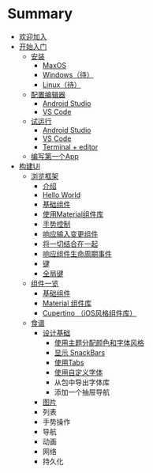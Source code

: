 # Summary

* [欢迎加入](README.md)
* [开始入门](kai-shi-ru-men.md)
  * [安装](chapter1.md)
    * [MaxOS](chapter1/maxos.md)
    * [Windows（待）](chapter1/windows.md)
    * [Linux（待）](chapter1/linux.md)
  * [配置编辑器](pei-zhi-bian-ji-qi.md)
    * [Android Studio](pei-zhi-bian-ji-qi/android-studio.md)
    * [VS Code](pei-zhi-bian-ji-qi/vs-code.md)
  * [试运行](shou-ci-ti-yan.md)
    * [Android Studio](shou-ci-ti-yan/android-studio.md)
    * [VS Code](shou-ci-ti-yan/vs-code.md)
    * [Terminal + editor](shou-ci-ti-yan/terminal-+-editor.md)
  * [编写第一个App](bian-xie-di-yi-ge-app.md)
* [构建UI](goujian-ui.md)
  * [浏览框架](liu-lan-kuang-jia.md)
    * [介绍](liu-lan-kuang-jia/jie-shao.md)
    * [Hello World](liu-lan-kuang-jia/hello-world.md)
    * [基础组件](liu-lan-kuang-jia/ji-chu-zu-jian.md)
    * [使用Material组件库](liu-lan-kuang-jia/shi-yong-material-zu-jian-ku.md)
    * [手势控制](liu-lan-kuang-jia/shou-shi-kong-zhi.md)
    * [响应输入变更组件](liu-lan-kuang-jia/xiang-ying-shu-ru-bian-geng-zu-jian.md)
    * [将一切结合在一起](liu-lan-kuang-jia/jiang-yi-qie-jie-he-zai-yi-qi.md)
    * [响应组件生命周期事件](liu-lan-kuang-jia/xiang-ying-zu-jian-sheng-ming-zhou-qi-shi-jian.md)
    * [键](liu-lan-kuang-jia/guan-jian-zi.md)
    * [全局键](liu-lan-kuang-jia/quan-ju-jian.md)
  * [组件一览](zu-jian-yi-lan.md)
    * [基础组件](ji-chu-zu-jian.md)
    * [Material 组件库](material-zu-jian-ku.md)
    * [Cupertino （iOS风格组件库）](cupertino-iosfeng-ge-zu-jian-ku-ff09.md)
  * [食谱](shi-pu.md)
    * [设计基础](shi-pu/she-ji-ji-chu.md)
      * [使用主题分配颜色和字体风格](shi-pu/she-ji-ji-chu/shi-yong-zhu-ti-fen-pei-yan-se-he-zi-ti-feng-ge.md)
      * [显示 SnackBars](shi-pu/she-ji-ji-chu/xian-shi-snackbars.md)
      * [使用Tabs](shi-pu/she-ji-ji-chu/shi-yong-tabs.md)
      * [使用自定义字体](shi-pu/she-ji-ji-chu/shi-yong-zi-ding-yi-zi-ti.md)
      * 从包中导出字体库
      * 添加一个抽屉导航
    * [图片](shi-pu/tu-pian.md)
    * 列表
    * 手势操作
    * 导航
    * 动画
    * 网络
    * 持久化

